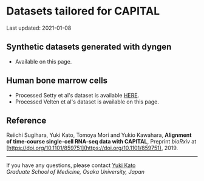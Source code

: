 # Datasets tailored for CAPITAL

Last updated: 2021-01-08

## Synthetic datasets generated with dyngen
* Available on this page.

## Human bone marrow cells
* Processed Setty et al's dataset is available [HERE](http://www.med.osaka-u.ac.jp/pub/rna/ykato/project/capital/).
* Processed Velten et al's dataset is available on this page.

## Reference
Reiichi Sugihara, Yuki Kato, Tomoya Mori and Yukio Kawahara,
**Alignment of time-course single-cell RNA-seq data with CAPITAL**,
Preprint *bioRxiv* at [https://doi.org/10.1101/859751](https://doi.org/10.1101/859751), 2019.

---
If you have any questions, please contact [Yuki Kato](http://www.med.osaka-u.ac.jp/pub/rna/ykato/en/)  
*Graduate School of Medicine, Osaka University, Japan*
